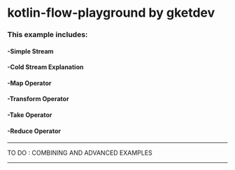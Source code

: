 # kotlin-flow-playground by gketdev

### This example includes: 

#### -Simple Stream
#### -Cold Stream Explanation
#### -Map Operator
#### -Transform Operator
#### -Take Operator
#### -Reduce Operator

_____________________
TO DO : COMBINING AND ADVANCED EXAMPLES
_____________________
